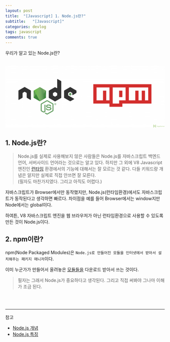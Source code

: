 ```yaml
---
layout: post
title:  "[Javascript] 1. Node.js란?"
subtitle:   "[Javascript]"
categories: devlog
tags: javascript
comments: true
---
```


우리가 알고 있는 Node.js란?  
<br>


[![nodejs step1](/assets/img/devlog/201808/2018-08-01-nodejs-step1.png)]() 

## 1. Node.js란?

>Node.js를 실제로 사용해보지 않은 사람들은 Node.js를 자바스크립트 백엔드 언어, 서버사이드 언어라는 것으로는 알고 있다. 하지만 그 외에 V8 Javascript엔진인 [런타임](http://asfirstalways.tistory.com/99) 환경에서의 기능에 대해서는 잘 모르는 것 같다. 다들 키워드랑 개념은 알지만 실제로 직접 안쓰면 잘 모른다.  
(필자도 마찬가지였다. 그리고 아직도 어렵다.)


자바스크립트가 Browser에서만 동작했지만, Node.js(런타임환경)에서도 자바스크립트가 동작된다고 생각하면 빠르다. 차이점을 예를 들어 Browser에서는 window지만 Node에서는 global이다.


하여튼, V8 자바스크립트 엔진을 웹 브라우저가 아닌 런타임환경으로 사용할 수 있도록 만든 것이 Node.js이다.


## 2. npm이란?

npm(Node Packaged Modules)은 `Node.js로 만들어진 모듈을 인터넷에서 받아서 설치해주는 패키지 매니저`이다.

이미 누군가가 만들어서 올려놓은 [모듈들을](https://www.npmjs.com/) 다운로드 받아서 쓰는 것이다.
<br>

>필자는 그래서 Node.js가 중요하다고 생각된다. 그리고 직접 써봐야 그나마 이해가 조금 된다.

<br><br>

---
참고
+ [Node.js 개념](http://pyrasis.com/nodejs/nodejs-HOWTO)
+ [Node.js 특징](http://asfirstalways.tistory.com/43)
